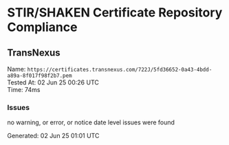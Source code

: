 # STIR/SHAKEN Certificate Repository Compliance

## TransNexus

Name: `https://certificates.transnexus.com/722J/5fd36652-0a43-4bdd-a89a-8f017f98f2b7.pem`\
Tested At: 02 Jun 25 00:26 UTC\
Time: 74ms

### Issues

no warning, or error, or notice date level issues were found

Generated: 02 Jun 25 01:01 UTC